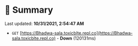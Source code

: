 # 📖 Summary
Last updated: **10/31/2021, 2:54:47 AM**

- `GET` [https://Bhadwa-sala.toxicblte.repl.co](https://Bhadwa-sala.toxicblte.repl.co) - **Down** (120131ms)
